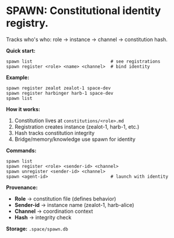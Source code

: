 # SPAWN: Constitutional identity registry.

Tracks who's who: role → instance → channel → constitution hash.

**Quick start:**
```
spawn list                              # see registrations
spawn register <role> <name> <channel>  # bind identity
```

**Example:**
```
spawn register zealot zealot-1 space-dev
spawn register harbinger harb-1 space-dev
spawn list
```

**How it works:**
1. Constitution lives at `constitutions/<role>.md`
2. Registration creates instance (zealot-1, harb-1, etc.)
3. Hash tracks constitution integrity
4. Bridge/memory/knowledge use spawn for identity

**Commands:**
```
spawn list
spawn register <role> <sender-id> <channel>
spawn unregister <sender-id> <channel>
spawn <agent-id>                        # launch with identity
```

**Provenance:**
- **Role** → constitution file (defines behavior)
- **Sender-id** → instance name (zealot-1, harb-alice)
- **Channel** → coordination context
- **Hash** → integrity check

**Storage:** `.space/spawn.db`
